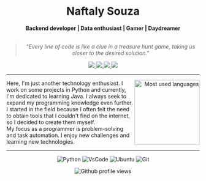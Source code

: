 <h1 align="center"> Naftaly Souza </h1>
    
<div align="center">
<b>Backend developer | Data enthusiast | Gamer | Daydreamer </b>
<br>
<br>

<blockquote>
    <p><i>
        "Every line of code is like a clue in a treasure hunt game, taking us closer to the desired solution."
    </i></p>
</blockquote>
</div>

<div align="center">
    <a href="https://instagram.com/naft.py" target="_blank">
        <img src="https://img.shields.io/badge/-Instagram-%23E4405F?style=for-the-badge&logo=instagram&logoColor=white" target="_blank">
    </a>
    <a href="https://twitter.com/tatastudyyg" target="_blank">
        <img src="https://img.shields.io/badge/Twitter-1DA1F2?style=for-the-badge&logo=twitter&logoColor=white" target="_blank">
    </a> 
    <a href ="mailto:naftsz.dev@gmail.com">
        <img src="https://img.shields.io/badge/-Gmail-%23333?style=for-the-badge&logo=gmail&logoColor=white" target="_blank">
    </a>
    <a href="https://www.linkedin.com/in/nftsz/" target="_blank">
        <img src="https://img.shields.io/badge/-LinkedIn-%230077B5?style=for-the-badge&logo=linkedin&logoColor=white" target="_blank">
    </a> 
</div>


---
<div align="right" style="margin:auto">
     <a href="https://github.com/NFTSZ">
        <img height="170em"
             src="https://github-readme-stats.vercel.app/api/top-langs/?username=NFTSZ&hide=html,jupyter%20notebook&langs_count=6&hide_border=true&layout=compact&show_icons=true&line_height=24&theme=transparent&title_color=4a86d1&custom_title=My%20favorite%20languages"
             alt="Most used languages"
             align="right">
    </a>
</div>

Here, I'm just another technology enthusiast. I work on some projects in Python and currently, I'm dedicated to learning Java. I always seek to expand my programming knowledge even further. I started in the field because I often felt the need to obtain tools that I couldn't find on the internet, so I decided to create them myself. <br>
My focus as a programmer is problem-solving and task automation. I enjoy new challenges and learning new technologies.

---
<div align="center">

![Python](https://img.shields.io/badge/Python-FFD43B?style=for-the-badge&logo=python&logoColor=blue)
![VsCode](https://img.shields.io/badge/VSCode-0078D4?style=for-the-badge&logo=visual%20studio%20code&logoColor=white)
![Ubuntu](https://img.shields.io/badge/Ubuntu-E95420?style=for-the-badge&logo=ubuntu&logoColor=white)
![Git](https://img.shields.io/badge/GIT-E44C30?style=for-the-badge&logo=git&logoColor=white)

<!--<h4>Learning/improving technologies:</h4>

![Java](https://img.shields.io/badge/Java-ED8B00?style=for-the-badge&logo=java&logoColor=white)


<h4>Interested in learning:</h4>

![MySQL](https://img.shields.io/badge/MySQL-005C84?style=for-the-badge&logo=mysql&logoColor=white)
![Django](https://img.shields.io/badge/Django-092E20?style=for-the-badge&logo=django&logoColor=green)
![Pandas](https://img.shields.io/badge/Pandas-2C2D72?style=for-the-badge&logo=pandas&logoColor=white)
-->


![Github profile views](https://komarev.com/ghpvc/?username=NFTSZ)
